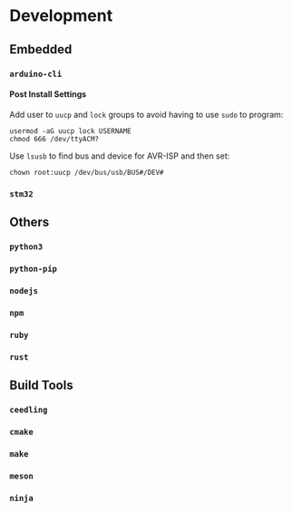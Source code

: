 # Development

## Embedded
### `arduino-cli`
#### Post Install Settings
Add user to `uucp` and `lock` groups to avoid having to use `sudo` to program:
```
usermod -aG uucp lock USERNAME
chmod 666 /dev/ttyACM? 
```

Use `lsusb` to find bus and device for AVR-ISP and then set:
```
chown root:uucp /dev/bus/usb/BUS#/DEV#
```
### `stm32`

## Others
### `python3`
### `python-pip`
### `nodejs`
### `npm`
### `ruby`
### `rust`

## Build Tools

### `ceedling`
### `cmake`

### `make `

### `meson`

### `ninja`
